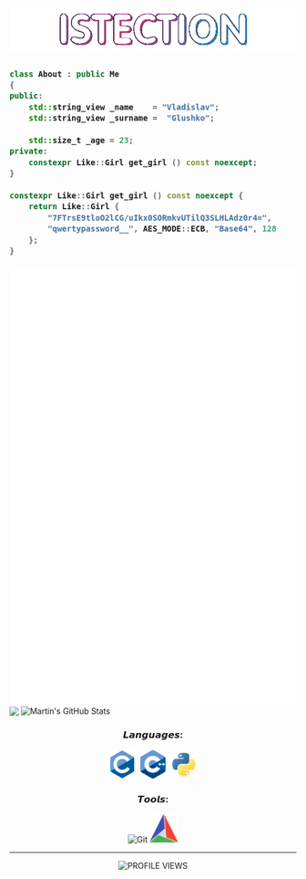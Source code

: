 [comment]: # (https://textgenerator.ru/ - Bold Italic)
<h1 align="center"><img src="gif/nickname.gif" alt="ISTECTION"></h1>
<h3>
    
```cpp
class About : public Me
{
public:
    std::string_view _name    = "Vladislav";
    std::string_view _surname =  "Glushko";

    std::size_t _age = 23;
private:
    constexpr Like::Girl get_girl () const noexcept;
}

constexpr Like::Girl get_girl () const noexcept {
    return Like::Girl {
        "7FTrsE9tloO2lCG/uIkx0SORmkvUTilQ3SLHLAdz0r4=",
        "qwertypassword__", AES_MODE::ECB, "Base64", 128
    };
}
```

</h3>

<div align="center"> 
<img src="https://github.com/ISTECTION/ISTECTION/blob/master/github-metrics.svg"> 
</div>

<img align="center" src="https://github-readme-stats.vercel.app/api?username=ISTECTION&hide=contribs,issues&show_icons=true&theme=radical&include_all_commits=false&custom_title=ISTECTION">
<img align="center" src="https://github-readme-stats.vercel.app/api/top-langs/?username=ISTECTION&hide=PowerShell&langs_count=3&custom_title=Languages&theme=radical" alt="Martin's GitHub Stats">






<h3 align="center"> 𝙇𝙖𝙣𝙜𝙪𝙖𝙜𝙚𝙨: </h3>
    <p align="center">
        <img src="https://raw.githubusercontent.com/devicons/devicon/master/icons/c/c-original.svg" alt="C" width="50" height="50"/>
        <img src="https://raw.githubusercontent.com/devicons/devicon/master/icons/cplusplus/cplusplus-original.svg" alt="C++" width="50" height="50"/>
        <img src="https://raw.githubusercontent.com/devicons/devicon/master/icons/python/python-original.svg" alt="Python" width="50" height="50">
    </p>
    
<h3 align="center"> 𝙏𝙤𝙤𝙡𝙨: </h3>
    <p align="center">
        <img src="https://www.vectorlogo.zone/logos/git-scm/git-scm-icon.svg" alt="Git" width="50" height="50">
        <img src="svg/cmake.svg" alt="CMake" width="50" height="50">
    </p>

___
<p align="center"><img src="https://komarev.com/ghpvc/?username=ISTECTION&label=PROFILE+VIEWS" alt="PROFILE VIEWS"></p>
